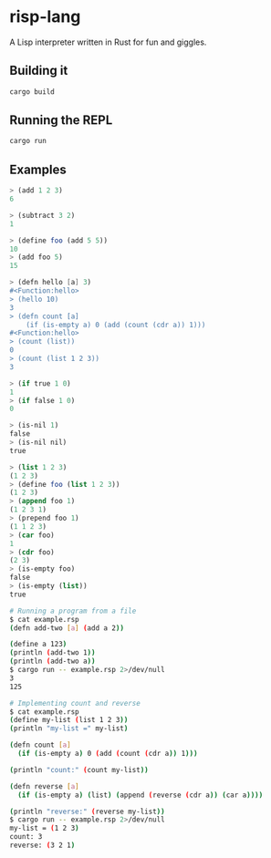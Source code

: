 risp-lang
=========

A Lisp interpreter written in Rust for fun and giggles.

## Building it

```sh
cargo build
```

## Running the REPL

```sh
cargo run
```

## Examples

```scheme
> (add 1 2 3)
6
```

```scheme
> (subtract 3 2)
1
```

```scheme
> (define foo (add 5 5))
10
> (add foo 5)
15
```

```scheme
> (defn hello [a] 3)
#<Function:hello>
> (hello 10)
3
> (defn count [a]
    (if (is-empty a) 0 (add (count (cdr a)) 1)))
#<Function:hello>
> (count (list))
0
> (count (list 1 2 3))
3
```

```scheme
> (if true 1 0)
1
> (if false 1 0)
0
```

```scheme
> (is-nil 1)
false
> (is-nil nil)
true
```

```scheme
> (list 1 2 3)
(1 2 3)
> (define foo (list 1 2 3))
(1 2 3)
> (append foo 1)
(1 2 3 1)
> (prepend foo 1)
(1 1 2 3)
> (car foo)
1
> (cdr foo)
(2 3)
> (is-empty foo)
false
> (is-empty (list))
true
```

```sh
# Running a program from a file
$ cat example.rsp
(defn add-two [a] (add a 2))

(define a 123)
(println (add-two 1))
(println (add-two a))
$ cargo run -- example.rsp 2>/dev/null
3
125

# Implementing count and reverse
$ cat example.rsp
(define my-list (list 1 2 3))
(println "my-list =" my-list)

(defn count [a]
  (if (is-empty a) 0 (add (count (cdr a)) 1)))

(println "count:" (count my-list))

(defn reverse [a]
  (if (is-empty a) (list) (append (reverse (cdr a)) (car a))))

(println "reverse:" (reverse my-list))
$ cargo run -- example.rsp 2>/dev/null
my-list = (1 2 3)
count: 3
reverse: (3 2 1)
```
